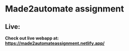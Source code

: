 # Made2automate assignment
## Live:
**Check out live webapp at: https://made2automateassignment.netlify.app/**
